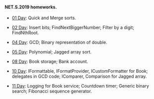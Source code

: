 
#### NET.S.2019 homeworks.

- [01 Day](https://github.com/deNoor/NET.S.2019.Dremliug/tree/master/NET.S.2019.Dremliug.01): Quick and Merge sorts.

- [02 Day](https://github.com/deNoor/NET.S.2019.Dremliug/tree/master/NET.S.2019.Dremliug.02): Insert bits; FindNextBiggerNumber; Filter by a digit; FindNthRoot.

- [04 Day](https://github.com/deNoor/NET.S.2019.Dremliug/tree/master/NET.S.2019.Dremliug.04): GCD; Binary representation of double.

- [05 Day](https://github.com/deNoor/NET.S.2019.Dremliug/tree/master/NET.S.2019.Dremliug.05): Polynomial; Jagged array sort.

- [08 Day](https://github.com/deNoor/NET.S.2019.Dremliug/tree/master/NET.S.2019.Dremliug.08): Book storage; Bank account.

- [10 Day](https://github.com/deNoor/NET.S.2019.Dremliug/tree/master/NET.S.2019.Dremliug.10): IFormattable, IFormatProvider, ICustomFormatter for Book; delegates in GCD code; IComparer, Comparison for Jagged array.

- [11 Day](https://github.com/deNoor/NET.S.2019.Dremliug/tree/master/NET.S.2019.Dremliug.11): Logging for Book service; Countdown timer; Generic binary search; Fibonacci sequence generator.
